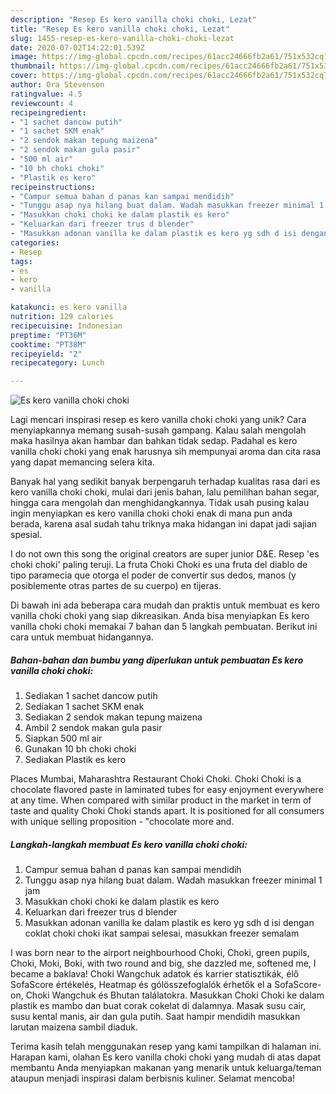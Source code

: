 ```yaml
---
description: "Resep Es kero vanilla choki choki, Lezat"
title: "Resep Es kero vanilla choki choki, Lezat"
slug: 1455-resep-es-kero-vanilla-choki-choki-lezat
date: 2020-07-02T14:22:01.539Z
image: https://img-global.cpcdn.com/recipes/61acc24666fb2a61/751x532cq70/es-kero-vanilla-choki-choki-foto-resep-utama.jpg
thumbnail: https://img-global.cpcdn.com/recipes/61acc24666fb2a61/751x532cq70/es-kero-vanilla-choki-choki-foto-resep-utama.jpg
cover: https://img-global.cpcdn.com/recipes/61acc24666fb2a61/751x532cq70/es-kero-vanilla-choki-choki-foto-resep-utama.jpg
author: Ora Stevenson
ratingvalue: 4.5
reviewcount: 4
recipeingredient:
- "1 sachet dancow putih"
- "1 sachet SKM enak"
- "2 sendok makan tepung maizena"
- "2 sendok makan gula pasir"
- "500 ml air"
- "10 bh choki choki"
- "Plastik es kero"
recipeinstructions:
- "Campur semua bahan d panas kan sampai mendidih"
- "Tunggu asap nya hilang buat dalam. Wadah masukkan freezer minimal 1 jam"
- "Masukkan choki choki ke dalam plastik es kero"
- "Keluarkan dari freezer trus d blender"
- "Masukkan adonan vanilla ke dalam plastik es kero yg sdh d isi dengan coklat choki choki ikat sampai selesai, masukkan freezer semalam"
categories:
- Resep
tags:
- es
- kero
- vanilla

katakunci: es kero vanilla 
nutrition: 129 calories
recipecuisine: Indonesian
preptime: "PT36M"
cooktime: "PT38M"
recipeyield: "2"
recipecategory: Lunch

---
```



![Es kero vanilla choki choki](https://img-global.cpcdn.com/recipes/61acc24666fb2a61/751x532cq70/es-kero-vanilla-choki-choki-foto-resep-utama.jpg)

Lagi mencari inspirasi resep es kero vanilla choki choki yang unik? Cara menyiapkannya memang susah-susah gampang. Kalau salah mengolah maka hasilnya akan hambar dan bahkan tidak sedap. Padahal es kero vanilla choki choki yang enak harusnya sih mempunyai aroma dan cita rasa yang dapat memancing selera kita.

Banyak hal yang sedikit banyak berpengaruh terhadap kualitas rasa dari es kero vanilla choki choki, mulai dari jenis bahan, lalu pemilihan bahan segar, hingga cara mengolah dan menghidangkannya. Tidak usah pusing kalau ingin menyiapkan es kero vanilla choki choki enak di mana pun anda berada, karena asal sudah tahu triknya maka hidangan ini dapat jadi sajian spesial.

I do not own this song the original creators are super junior D&amp;E. Resep &#39;es choki choki&#39; paling teruji. La fruta Choki Choki es una fruta del diablo de tipo paramecia que otorga el poder de convertir sus dedos, manos (y posiblemente otras partes de su cuerpo) en tijeras.


Di bawah ini ada beberapa cara mudah dan praktis untuk membuat es kero vanilla choki choki yang siap dikreasikan. Anda bisa menyiapkan Es kero vanilla choki choki memakai 7 bahan dan 5 langkah pembuatan. Berikut ini cara untuk membuat hidangannya.

<!--inarticleads1-->

##### Bahan-bahan dan bumbu yang diperlukan untuk pembuatan Es kero vanilla choki choki:

1. Sediakan 1 sachet dancow putih
1. Sediakan 1 sachet SKM enak
1. Sediakan 2 sendok makan tepung maizena
1. Ambil 2 sendok makan gula pasir
1. Siapkan 500 ml air
1. Gunakan 10 bh choki choki
1. Sediakan Plastik es kero


Places Mumbai, Maharashtra Restaurant Choki Choki. Choki Choki is a chocolate flavored paste in laminated tubes for easy enjoyment everywhere at any time. When compared with similar product in the market in term of taste and quality Choki Choki stands apart. It is positioned for all consumers with unique selling proposition - &#34;chocolate more and. 

<!--inarticleads2-->

##### Langkah-langkah membuat Es kero vanilla choki choki:

1. Campur semua bahan d panas kan sampai mendidih
1. Tunggu asap nya hilang buat dalam. Wadah masukkan freezer minimal 1 jam
1. Masukkan choki choki ke dalam plastik es kero
1. Keluarkan dari freezer trus d blender
1. Masukkan adonan vanilla ke dalam plastik es kero yg sdh d isi dengan coklat choki choki ikat sampai selesai, masukkan freezer semalam


I was born near to the airport neighbourhood Choki, Choki, green pupils, Choki, Moki, Boki, with two round and big, she dazzled me, softened me, I became a baklava! Choki Wangchuk adatok és karrier statisztikák, élő SofaScore értékelés, Heatmap és gólösszefoglalók érhetők el a SofaScore-on, Choki Wangchuk és Bhutan találatokra. Masukkan Choki Choki ke dalam plastik es mambo dan buat corak cokelat di dalamnya. Masak susu cair, susu kental manis, air dan gula putih. Saat hampir mendidih masukkan larutan maizena sambil diaduk. 

Terima kasih telah menggunakan resep yang kami tampilkan di halaman ini. Harapan kami, olahan Es kero vanilla choki choki yang mudah di atas dapat membantu Anda menyiapkan makanan yang menarik untuk keluarga/teman ataupun menjadi inspirasi dalam berbisnis kuliner. Selamat mencoba!
